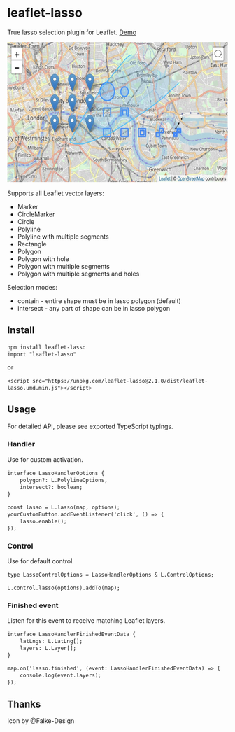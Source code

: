 # leaflet-lasso

True lasso selection plugin for Leaflet. [Demo](http://zakjan.github.io/leaflet-lasso/)

<img src="docs/screenshot@2x.jpg" alt="Screenshot" width="640" height="320">

Supports all Leaflet vector layers:

- Marker
- CircleMarker
- Circle
- Polyline
- Polyline with multiple segments
- Rectangle
- Polygon
- Polygon with hole
- Polygon with multiple segments
- Polygon with multiple segments and holes

Selection modes:

- contain - entire shape must be in lasso polygon (default)
- intersect - any part of shape can be in lasso polygon

## Install

```
npm install leaflet-lasso
import "leaflet-lasso"
```

or

```
<script src="https://unpkg.com/leaflet-lasso@2.1.0/dist/leaflet-lasso.umd.min.js"></script>
```

## Usage

For detailed API, please see exported TypeScript typings.

### Handler

Use for custom activation.

```
interface LassoHandlerOptions {
    polygon?: L.PolylineOptions,
    intersect?: boolean;
}
```

```
const lasso = L.lasso(map, options);
yourCustomButton.addEventListener('click', () => {
    lasso.enable();
});
```

### Control

Use for default control.

```
type LassoControlOptions = LassoHandlerOptions & L.ControlOptions;
```

```
L.control.lasso(options).addTo(map);
```

### Finished event

Listen for this event to receive matching Leaflet layers.

```
interface LassoHandlerFinishedEventData {
    latLngs: L.LatLng[];
    layers: L.Layer[];
}
```

```
map.on('lasso.finished', (event: LassoHandlerFinishedEventData) => {
    console.log(event.layers);
});
```

## Thanks

Icon by @Falke-Design
